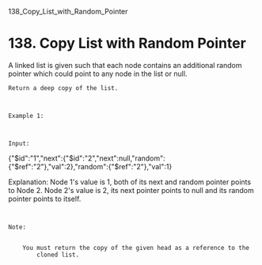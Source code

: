 138_Copy_List_with_Random_Pointer
# 138. Copy List with Random Pointer

A linked list is given such that each node contains an additional random pointer which could
        point to any node in the list or null.

    Return a deep copy of the list.

     

    Example 1:

    

    Input:
{"$id":"1","next":{"$id":"2","next":null,"random":{"$ref":"2"},"val":2},"random":{"$ref":"2"},"val":1}

Explanation:
Node 1's value is 1, both of its next and random pointer points to Node 2.
Node 2's value is 2, its next pointer points to null and its random pointer points to itself.

     

    Note:

    
        You must return the copy of the given head as a reference to the
            cloned list.